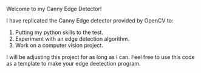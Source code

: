 Welcome to my Canny Edge Detector!

I have replicated the Canny Edge detector provided by OpenCV to:
1. Putting my python skills to the test.
2. Experiment with an edge detection algorithm.
3. Work on a computer vision project.

I will be adjusting this project for as long as I can. Feel free to use this code 
as a template to make your edge deetection program.